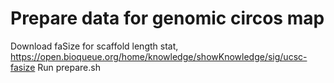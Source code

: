 # Prepare data for genomic circos map
Download faSize for scaffold length stat, https://open.bioqueue.org/home/knowledge/showKnowledge/sig/ucsc-fasize
Run prepare.sh
